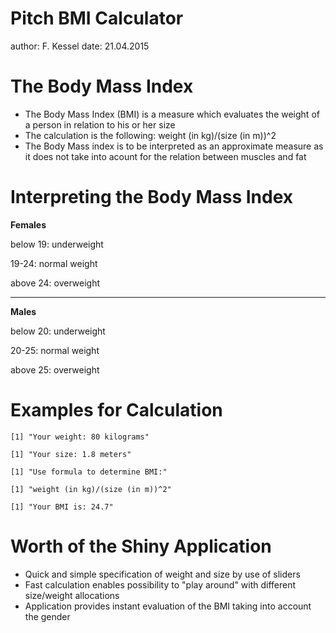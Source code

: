 Pitch BMI Calculator
========================================================
author: F. Kessel
date: 21.04.2015

The Body Mass Index
========================================================

- The Body Mass Index (BMI) is a measure which evaluates 
  the weight of a person in relation to his or her size
- The calculation is the following: weight (in kg)/(size (in m))^2
- The Body Mass index is to be interpreted as an approximate
  measure as it does not take into acount for the relation
  between muscles and fat
  
  
Interpreting the Body Mass Index
========================================================

<b>Females</b>


below 19: underweight

19-24: normal weight

above 24: overweight

***

<b>Males</b>


below 20: underweight

20-25: normal weight

above 25: overweight
  

  
Examples for Calculation
========================================================



```
[1] "Your weight: 80 kilograms"
```

```
[1] "Your size: 1.8 meters"
```

```
[1] "Use formula to determine BMI:"
```

```
[1] "weight (in kg)/(size (in m))^2"
```

```
[1] "Your BMI is: 24.7"
```
  
Worth of the Shiny Application
========================================================

- Quick and simple specification of weight and size by use
  of sliders
- Fast calculation enables possibility to "play around" with
  different size/weight allocations
- Application provides instant evaluation of the BMI taking 
  into account the gender
